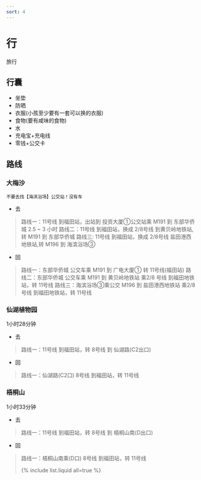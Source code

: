 ```yaml
---
sort: 4
---
```


# 行

旅行

## 行囊

* 坐垫
* 防晒
* 衣服(小孩至少要有一套可以换的衣服)
* 食物(要有咸味的食物)
* 水
* 充电宝+充电线
* 零钱+公交卡

## 路线

### 大梅沙

```danger
不要去找【海滨浴场】公交站！没有车
```

* 去
> 路线一：11号线 到福田站，出站到 投资大厦①公交站乘 M191 到 东部华侨城  2.5 ~ 3 小时
> 路线二：11号线 到福田站，换成 2/8号线 到黄贝岭地铁站,转 M191 到 东部华侨城
> 路线三: 11号线 到福田站，换成 2/8号线 盐田港西地铁站,转 M196 到 海滨浴场③
* 回
> 路线一：东部华侨城 公交车乘 M191 到 广电大厦① 转 11号线(福田站)
> 路线二：东部华侨城 公交车乘 M191 到 黄贝岭地铁站 乘2/8 号线 到福田地铁站，转 11号线
> 路线三：海滨浴场③乘公交 M196 到 盐田港西地铁站 乘2/8 号线 到福田地铁站，转 11号线


### 仙湖植物园

1小时28分钟

* 去
> 路线一：11号线 到福田站，转 8号线 到 仙湖路(C2出口) 
* 回
> 路线一：仙湖路(C2口)  8号线 到福田站，转 11号线

### 梧桐山

1小时33分钟

* 去
> 路线一：11号线 到福田站，转 8号线 到 梧桐山南(D出口) 
* 回
> 路线一：梧桐山南乘(D口) 8号线 到福田站，转 11号线
> 
> {% include list.liquid all=true %}